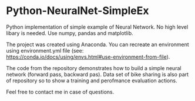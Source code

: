 # Python-NeuralNet-SimpleEx
Python implementation of simple example of Neural Network. No high level libary is needed. Use numpy, pandas and matplotlib.

The project was created using Anaconda.
You can recreate an environment using environment.yml file (see: https://conda.io/docs/using/envs.html#use-environment-from-file).

The code from the repository demonstrates how to build a simple neural network (forward pass, backward pas). Data set of bike sharing is also part of repository so to show a training and perofmance evaluation actions.

Feel free to contact me in case of questions.
